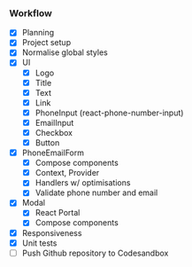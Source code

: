 ### Workflow

- [x]  Planning
- [x]  Project setup
- [x]  Normalise global styles
- [x]  UI
    - [x]  Logo
    - [x]  Title
    - [x]  Text
    - [x]  Link
    - [x]  PhoneInput (react-phone-number-input)
    - [x]  EmailInput
    - [x]  Checkbox
    - [x]  Button
- [x]  PhoneEmailForm
    - [x]  Compose components
    - [x]  Context, Provider
    - [x]  Handlers w/ optimisations
    - [x]  Validate phone number and email
- [x]  Modal
    - [x]  React Portal
    - [x]  Compose components
- [x]  Responsiveness
- [x]  Unit tests
- [ ]  Push Github repository to Codesandbox
